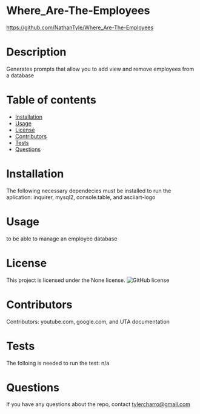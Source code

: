 # Where_Are-The-Employees
  https://github.com/NathanTyle/Where_Are-The-Employees
  # Description
  Generates prompts that allow you to add view and remove employees from a database
  # Table of contents
  * [Installation](#installation)
  * [Usage](#usage)
  * [License](#license)
  * [Contributors](#contributors)
  * [Tests](#tests)
  * [Questions](#questions)
  # Installation
  The following necessary dependecies must be installed to run the aplication: inquirer, mysql2, console.table, and asciiart-logo
  # Usage
  to be able to manage an employee database
  # License
  This project is licensed under the None license.
  ![GitHub license](https://img.shields.io/badge/license-None-blue.svg)
  # Contributors
  Contributors: youtube.com, google.com, and UTA documentation
  # Tests
  The folloing is needed to run the test: n/a
  # Questions
  If you have any questions about the repo, contact tylercharro@gmail.com